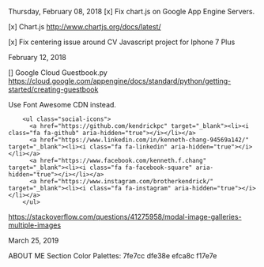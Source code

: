 Thursday, February 08, 2018
[x] Fix chart.js on Google App Engine Servers. 

[x] Chart.js
	http://www.chartjs.org/docs/latest/

[x] Fix centering issue around CV Javascript project for Iphone 7 Plus

February 12, 2018

[] Google Cloud Guestbook.py
 https://cloud.google.com/appengine/docs/standard/python/getting-started/creating-guestbook


 Use Font Awesome CDN instead.
     <!-- Font Awesome CDN -->
    <link href="https://maxcdn.bootstrapcdn.com/font-awesome/4.7.0/css/font-awesome.min.css" rel="stylesheet">

        <ul class="social-icons">
          <a href="https://github.com/kendrickpc" target="_blank"><li><i class="fa fa-github" aria-hidden="true"></i></li></a>
          <a href="https://www.linkedin.com/in/kenneth-chang-94569a142/" target="_blank"><li><i class="fa fa-linkedin" aria-hidden="true"></i></li></a>
          <a href="https://www.facebook.com/kenneth.f.chang" target="_blank"><li><i class="fa fa-facebook-square" aria-hidden="true"></i></li></a>
          <a href="https://www.instagram.com/brotherkendrick/" target="_blank"><li><i class="fa fa-instagram" aria-hidden="true"></i></li></a> 
        </ul>


<!-- Modal code for multiple images -->
https://stackoverflow.com/questions/41275958/modal-image-galleries-multiple-images


March 25, 2019

ABOUT ME Section
Color Palettes:
7fe7cc
dfe38e
efca8c
f17e7e